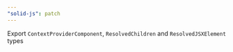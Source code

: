 ```yaml
---
"solid-js": patch
---
```


Export `ContextProviderComponent`, `ResolvedChildren` and `ResolvedJSXElement` types
